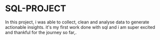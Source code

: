 # SQL-PROJECT
In this project, i was able to collect, clean and analyse data to generate actionable insights. it's my first work done with sql and i am super excited and thankful for the journey so far,.
